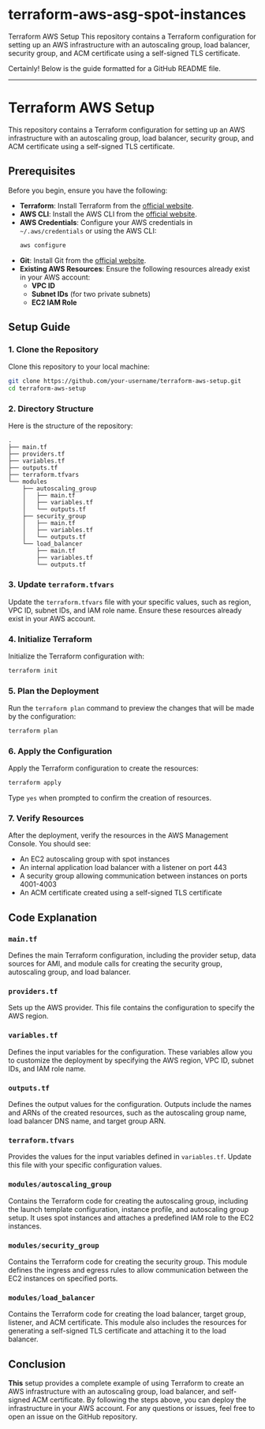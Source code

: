 # terraform-aws-asg-spot-instances

Terraform AWS Setup
This repository contains a Terraform configuration for setting up an AWS infrastructure with an autoscaling group, load balancer, security group, and ACM certificate using a self-signed TLS certificate.

Certainly! Below is the guide formatted for a GitHub README file.

---

# Terraform AWS Setup

This repository contains a Terraform configuration for setting up an AWS infrastructure with an autoscaling group, load balancer, security group, and ACM certificate using a self-signed TLS certificate.

## Prerequisites

Before you begin, ensure you have the following:

- **Terraform**: Install Terraform from the [official website](https://www.terraform.io/downloads.html).
- **AWS CLI**: Install the AWS CLI from the [official website](https://aws.amazon.com/cli/).
- **AWS Credentials**: Configure your AWS credentials in `~/.aws/credentials` or using the AWS CLI:
  ```bash
  aws configure
  ```
- **Git**: Install Git from the [official website](https://git-scm.com/downloads).
- **Existing AWS Resources**: Ensure the following resources already exist in your AWS account:
  - **VPC ID**
  - **Subnet IDs** (for two private subnets)
  - **EC2 IAM Role**

## Setup Guide

### 1. Clone the Repository

Clone this repository to your local machine:

```bash
git clone https://github.com/your-username/terraform-aws-setup.git
cd terraform-aws-setup
```

### 2. Directory Structure

Here is the structure of the repository:

```
.
├── main.tf
├── providers.tf
├── variables.tf
├── outputs.tf
├── terraform.tfvars
└── modules
    ├── autoscaling_group
    │   ├── main.tf
    │   ├── variables.tf
    │   └── outputs.tf
    ├── security_group
    │   ├── main.tf
    │   ├── variables.tf
    │   └── outputs.tf
    └── load_balancer
        ├── main.tf
        ├── variables.tf
        └── outputs.tf
```

### 3. Update `terraform.tfvars`

Update the `terraform.tfvars` file with your specific values, such as region, VPC ID, subnet IDs, and IAM role name. Ensure these resources already exist in your AWS account.

### 4. Initialize Terraform

Initialize the Terraform configuration with:

```bash
terraform init
```

### 5. Plan the Deployment

Run the `terraform plan` command to preview the changes that will be made by the configuration:

```bash
terraform plan
```

### 6. Apply the Configuration

Apply the Terraform configuration to create the resources:

```bash
terraform apply
```

Type `yes` when prompted to confirm the creation of resources.

### 7. Verify Resources

After the deployment, verify the resources in the AWS Management Console. You should see:
- An EC2 autoscaling group with spot instances
- An internal application load balancer with a listener on port 443
- A security group allowing communication between instances on ports 4001-4003
- An ACM certificate created using a self-signed TLS certificate

## Code Explanation

### `main.tf`

Defines the main Terraform configuration, including the provider setup, data sources for AMI, and module calls for creating the security group, autoscaling group, and load balancer.

### `providers.tf`

Sets up the AWS provider. This file contains the configuration to specify the AWS region.

### `variables.tf`

Defines the input variables for the configuration. These variables allow you to customize the deployment by specifying the AWS region, VPC ID, subnet IDs, and IAM role name.

### `outputs.tf`

Defines the output values for the configuration. Outputs include the names and ARNs of the created resources, such as the autoscaling group name, load balancer DNS name, and target group ARN.

### `terraform.tfvars`

Provides the values for the input variables defined in `variables.tf`. Update this file with your specific configuration values.

### `modules/autoscaling_group`

Contains the Terraform code for creating the autoscaling group, including the launch template configuration, instance profile, and autoscaling group setup. It uses spot instances and attaches a predefined IAM role to the EC2 instances.

### `modules/security_group`

Contains the Terraform code for creating the security group. This module defines the ingress and egress rules to allow communication between the EC2 instances on specified ports.

### `modules/load_balancer`

Contains the Terraform code for creating the load balancer, target group, listener, and ACM certificate. This module also includes the resources for generating a self-signed TLS certificate and attaching it to the load balancer.

## Conclusion

<b>This</b> setup provides a complete example of using Terraform to create an AWS infrastructure with an autoscaling group, load balancer, and self-signed ACM certificate. By following the steps above, you can deploy the infrastructure in your AWS account. For any questions or issues, feel free to open an issue on the GitHub repository.
